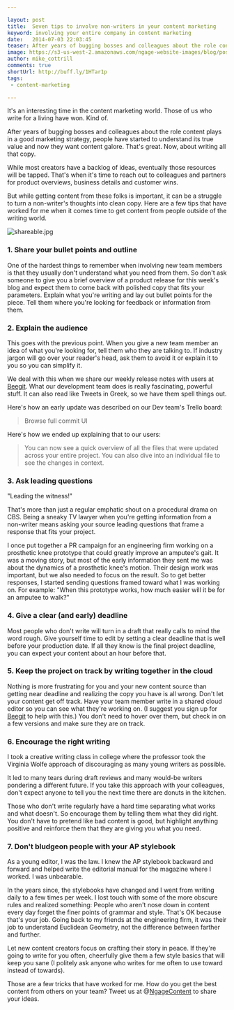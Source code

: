 ```yaml
---

layout: post
title:  Seven tips to involve non-writers in your content marketing
keyword: involving your entire company in content marketing
date:   2014-07-03 22:03:45
teaser: After years of bugging bosses and colleagues about the role content plays in a good marketing strategy, the writers have won. Kind of. People have started to understand its true value and now they want content galore. But while most creators have a backlog of ideas, eventually those resources will be tapped.
image: https://s3-us-west-2.amazonaws.com/ngage-website-images/blog/post-images/7-tips-to-involve-non-writers.jpg
author: mike_cottrill
comments: true
shortUrl: http://buff.ly/1HTar1p
tags:
 - content-marketing

---
```


It's an interesting time in the content marketing world. Those of us who write for a living have won. Kind of.

After years of bugging bosses and colleagues about the role content plays in a good marketing strategy, people have started to understand its true value and now they want content galore. That's great. Now, about writing all that copy.

While most creators have a backlog of ideas, eventually those resources will be tapped. That's when it's time to reach out to colleagues and partners for product overviews, business details and customer wins.

But while getting content from these folks is important, it can be a struggle to turn a non-writer's thoughts into clean copy. Here are a few tips that have worked for me when it comes time to get content from people outside of the writing world.

![shareable.jpg](https://ucarecdn.com/bfd1718e-3f98-4515-b136-a7636e95fb35/)

### 1. Share your bullet points and outline

One of the hardest things to remember when involving new team members is that they usually don't understand what you need from them. So don't ask someone to give you a brief overview of a product release for this week's blog and expect them to come back with polished copy that fits your parameters. Explain what you're writing and lay out bullet points for the piece. Tell them where you're looking for feedback or information from them.

### 2. Explain the audience

This goes with the previous point. When you give a new team member an idea of what you're looking for, tell them who they are talking to. If industry jargon will go over your reader's head, ask them to avoid it or explain it to you so you can simplify it.

We deal with this when we share our weekly release notes with users at <a href="https://beegit.com" target="_blank">Beegit</a>. What our development team does is really fascinating, powerful stuff. It can also read like Tweets in Greek, so we have them spell things out.

Here's how an early update was described on our Dev team's Trello board:

> Browse full commit UI

Here's how we ended up explaining that to our users:

> You can now see a quick overview of all the files that were updated across your entire project. You can also dive into an individual file to see the changes in context.

### 3. Ask leading questions

"Leading the witness!"

That's more than just a regular emphatic shout on a procedural drama on CBS. Being a sneaky TV lawyer when you're getting information from a non-writer means asking your source leading questions that frame a response that fits your project.

I once put together a PR campaign for an engineering firm working on a prosthetic knee prototype that could greatly improve an amputee's gait. It was a moving story, but most of the early information they sent me was about the dynamics of a prosthetic knee's motion. Their design work was important, but we also needed to focus on the result. So to get better responses, I started sending questions framed toward what I was working on. For example: "When this prototype works, how much easier will it be for an amputee to walk?"

### 4. Give a clear (and early) deadline

Most people who don't write will turn in a draft that really calls to mind the word rough. Give yourself time to edit by setting a clear deadline that is well before your production date. If all they know is the final project deadline, you can expect your content about an hour before that.

### 5. Keep the project on track by writing together in the cloud

Nothing is more frustrating for you and your new content source than getting near deadline and realizing the copy you have is all wrong. Don't let your content get off track. Have your team member write in a shared cloud editor so you can see what they're working on. (I suggest you sign up for <a href="https://beegit.com" target="_blank">Beegit</a> to help with this.) You don't need to hover over them, but check in on a few versions and make sure they are on track.

### 6. Encourage the right writing

I took a creative writing class in college where the professor took the Virginia Wolfe approach of discouraging as many young writers as possible.

It led to many tears during draft reviews and many would-be writers pondering a different future. If you take this approach with your colleagues, don't expect anyone to tell you the next time there are donuts in the kitchen.

Those who don't write regularly have a hard time separating what works and what doesn't. So encourage them by telling them what they did right. You don't have to pretend like bad content is good, but highlight anything positive and reinforce them that they are giving you what you need.

### 7. Don't bludgeon people with your AP stylebook

As a young editor, I was the law. I knew the AP stylebook backward and forward and helped write the editorial manual for the magazine where I worked. I was unbearable.

In the years since, the stylebooks have changed and I went from writing daily to a few times per week. I lost touch with some of the more obscure rules and realized something: People who aren't nose down in content every day forget the finer points of grammar and style. That's OK because that's your job. Going back to my friends at the engineering firm, it was their job to understand Euclidean Geometry, not the difference between farther and further.

Let new content creators focus on crafting their story in peace. If they're going to write for you often, cheerfully give them a few style basics that will keep you sane (I politely ask anyone who writes for me often to use toward instead of towards).

Those are a few tricks that have worked for me. How do you get the best content from others on your team? Tweet us at @[NgageContent](https://twitter.com/NgageContent) to share your ideas.
